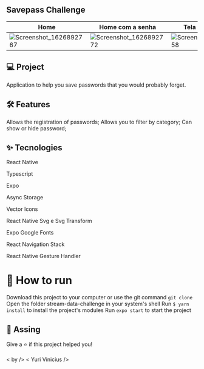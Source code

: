 ## Savepass Challenge


| Home         | Home com a senha | Tela de Cadastro |
| ------------- | ------------- | ------------- |
| ![Screenshot_1626892767](https://user-images.githubusercontent.com/50464472/159055731-2c2979b4-fd83-4946-a238-03fe5c199bfc.png) | ![Screenshot_1626892772](https://user-images.githubusercontent.com/50464472/159055823-907263c7-682d-4aef-a34f-4558014ef548.png) | ![Screenshot_1626892758](https://user-images.githubusercontent.com/50464472/159056042-ee2c0547-1960-4eb2-ada9-791e7b31582f.png)



## 💻 Project


Application to help you save passwords that you would probably forget.


## 🛠️ Features

 Allows the registration of passwords;
 Allows you to filter by category;
 Can show or hide password;
 
## ✨ Tecnologies


 React Native
 
 Typescript
 
 Expo
 
 Async Storage
 
 Vector Icons
 
 React Native Svg e Svg Transform
 
 Expo Google Fonts
 
 React Navigation Stack
 
 React Native Gesture Handler
 


# 🔧 How to run
Download this project to your computer or use the git command `git clone` <br/>
Open the folder stream-data-challenge in your system's shell
Run `$ yarn install` to install the project's modules
Run `expo start` to start the project

## 📕 Assing

Give a ⭐️ if this project helped you!
<br/>
<br/>
  < by />  < Yuri Vinicius />
